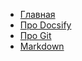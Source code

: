 <!-- docs/_sidebar.md -->

* [Главная](/)
* [Про Docsify](/manuals/docsify.md)
* [Про Git](/manuals/git.md)
* [Markdown](/manuals/markdown.md)